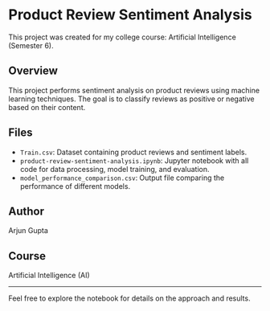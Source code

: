 # Product Review Sentiment Analysis

This project was created for my college course: Artificial Intelligence (Semester 6).

## Overview
This project performs sentiment analysis on product reviews using machine learning techniques. The goal is to classify reviews as positive or negative based on their content.

## Files
- `Train.csv`: Dataset containing product reviews and sentiment labels.
- `product-review-sentiment-analysis.ipynb`: Jupyter notebook with all code for data processing, model training, and evaluation.
- `model_performance_comparison.csv`: Output file comparing the performance of different models.

## Author
Arjun Gupta

## Course
Artificial Intelligence (AI)

---
Feel free to explore the notebook for details on the approach and results.
